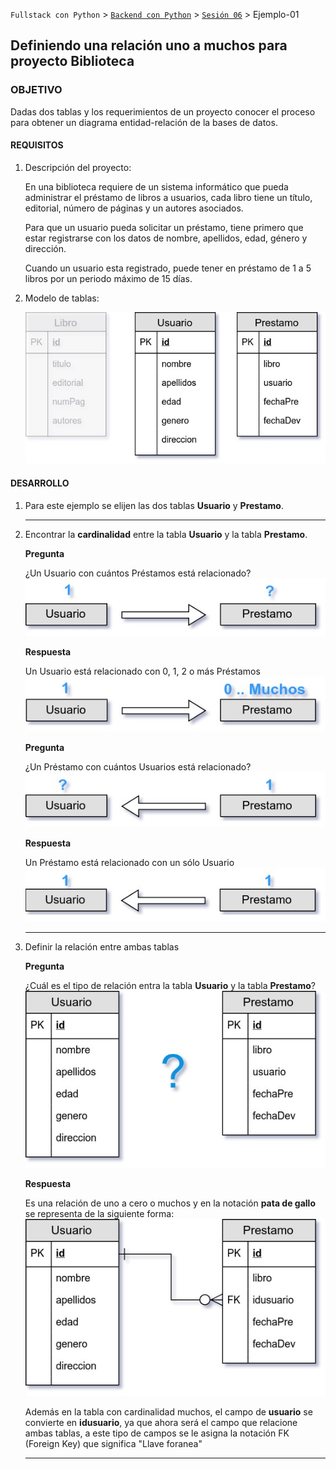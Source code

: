 `Fullstack con Python` > [`Backend con Python`](../../Readme.md) > [`Sesión 06`](../Readme.md) > Ejemplo-01
## Definiendo una relación uno a muchos para proyecto Biblioteca

### OBJETIVO
Dadas dos tablas y los requerimientos de un proyecto conocer el proceso para obtener un diagrama entidad-relación de la bases de datos.

#### REQUISITOS
1. Descripción del proyecto:

   En una biblioteca requiere de un sistema informático que pueda administrar el préstamo de libros a usuarios, cada libro tiene un título, editorial, número de páginas y un autores asociados.

   Para que un usuario pueda solicitar un préstamo, tiene primero que estar registrarse con los datos de nombre, apellidos, edad, género y dirección.

   Cuando un usuario esta registrado, puede tener en préstamo de 1 a 5 libros por un periodo máximo de 15 días.

1. Modelo de tablas:

   ![Diagrama de tablas](assets/modelo-tablas.jpg)


#### DESARROLLO
1. Para este ejemplo se elijen las dos tablas __Usuario__ y __Prestamo__.
   ***

1. Encontrar la __cardinalidad__ entre la tabla __Usuario__ y la tabla __Prestamo__.

   __Pregunta__

   ¿Un Usuario con cuántos Préstamos está relacionado? ![Pregunta](assets/relaciones-1-muchos-01.jpg)   

   __Respuesta__

   Un Usuario está relacionado con 0, 1, 2 o más Préstamos ![Solución](assets/relaciones-1-muchos-02.jpg)   

   __Pregunta__

   ¿Un Préstamo con cuántos Usuarios está relacionado? ![Pregunta](assets/relaciones-1-muchos-03.jpg)   

   __Respuesta__

   Un Préstamo está relacionado con un sólo Usuario ![Solución](assets/relaciones-1-muchos-04.jpg)
   ***

1. Definir la relación entre ambas tablas

   __Pregunta__

   ¿Cuál es el tipo de relación entra la tabla __Usuario__ y la tabla __Prestamo__? ![Pregunta](assets/relaciones-1-muchos-05.jpg)

   __Respuesta__

   Es una relación de uno a cero o muchos y en la notación __pata de gallo__ se representa de la siguiente forma: ![Solución](modelo-entidad-relacion.jpg)

   Además en la tabla con cardinalidad muchos, el campo de __usuario__ se convierte en __idusuario__, ya que ahora será el campo que relacione ambas tablas, a este tipo de campos se le asigna la notación FK (Foreign Key) que significa "Llave foranea"
   ***
